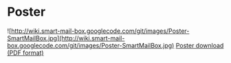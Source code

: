 # Poster #
![http://wiki.smart-mail-box.googlecode.com/git/images/Poster-SmartMailBox.jpg](http://wiki.smart-mail-box.googlecode.com/git/images/Poster-SmartMailBox.jpg)
[Poster download (PDF format)](http://wiki.smart-mail-box.googlecode.com/git/Poster-SmartMailBox.pdf)
